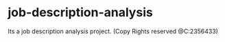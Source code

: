 # job-description-analysis
Its a job description analysis project. (Copy Rights reserved @C:2356433)
